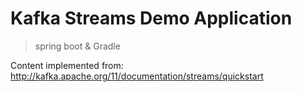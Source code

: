 # Kafka Streams Demo Application
> spring boot & Gradle

Content implemented from: http://kafka.apache.org/11/documentation/streams/quickstart